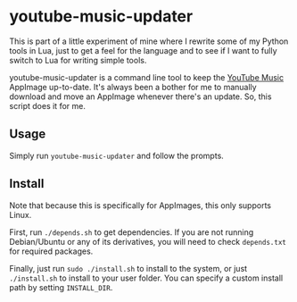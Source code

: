 # youtube-music-updater

This is part of a little experiment of mine where I rewrite some of my Python tools in Lua,
just to get a feel for the language and to see if I want to fully switch to Lua
for writing simple tools.

youtube-music-updater is a command line tool to keep the [YouTube Music](https://github.com/th-ch/youtube-music/) AppImage up-to-date.
It's always been a bother for me to manually download and move an AppImage whenever there's an update.
So, this script does it for me.

## Usage

Simply run `youtube-music-updater` and follow the prompts.

## Install

Note that because this is specifically for AppImages, this only supports Linux.

First, run `./depends.sh` to get dependencies.
If you are not running Debian/Ubuntu or any of its derivatives,
you will need to check `depends.txt` for required packages.

Finally, just run `sudo ./install.sh` to install to the system,
or just `./install.sh` to install to your user folder.
You can specify a custom install path by setting `INSTALL_DIR`.
